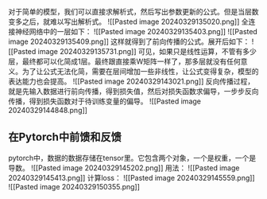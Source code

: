 对于简单的模型，我们可以直接求解析式，然后写出参数更新的公式。但是当层数变多之后，就难以写出解析式。
![[Pasted image 20240329135020.png]]
全连接神经网络中的一层如下：
![[Pasted image 20240329135403.png]]
![[Pasted image 20240329135409.png]]
这样就得到了前向传播的公式。展开后如下：
![[Pasted image 20240329135731.png]]
可见，如果只是线性运算，不管有多少层，最终都可以化简成1层。最终跟直接乘W矩阵一样了，那多层就没有任何意义。为了让公式无法化简，需要在层间增加一些非线性，让公式变得复杂，模型的表达能力也会提高。
![[Pasted image 20240329143021.png]]
反向传播过程，就是先输入数据进行前向传播，得到损失值，然后对损失函数求偏导，一步步反向传播，得到损失函数对于待训练变量的偏导。
![[Pasted image 20240329144848.png]]
## 在Pytorch中前馈和反馈
pytorch中，数据的数据存储在tensor里。它包含两个对象，一个是权重，一个是导数。
![[Pasted image 20240329145202.png]]
用法：
![[Pasted image 20240329145413.png]]
计算loss：
![[Pasted image 20240329145559.png]]
![[Pasted image 20240329150355.png]]
